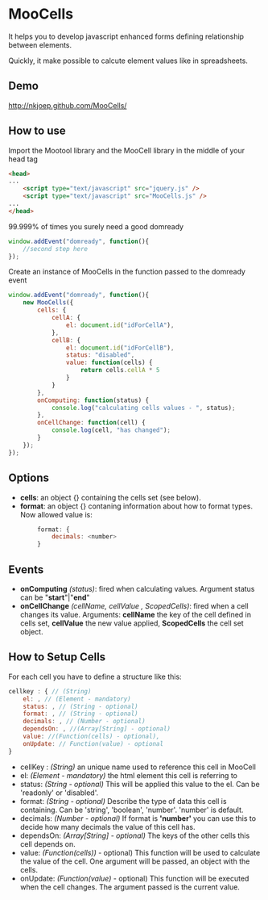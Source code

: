 MooCells
========

It helps you to develop javascript enhanced forms defining relationship between elements.

Quickly, it make possible to calcute element values like in spreadsheets.


Demo
----

http://nkjoep.github.com/MooCells/


How to use
----------

Import the Mootool library and the MooCell library in the middle of your head tag

```html
<head>
...
	<script type="text/javascript" src="jquery.js" />
	<script type="text/javascript" src="MooCells.js" />
...
</head>
```

99.999% of times you surely need a good domready

```javascript
window.addEvent("domready", function(){
	//second step here						
});
````

Create an instance of MooCells in the function passed to the domready event

```javascript
window.addEvent("domready", function(){
	new MooCells({
		cells: {
			cellA: {
				el: document.id("idForCellA"),
			},
			cellB: {
				el: document.id("idForCellB"),
				status: "disabled",
				value: function(cells) {
					return cells.cellA * 5
				}
			}
		},
		onComputing: function(status) {
			console.log("calculating cells values - ", status);
		},
		onCellChange: function(cell) {
			console.log(cell, "has changed");
		}
	});
});
```

Options
-------
 * <b>cells</b>: an object {} containing the cells set (see below).
 * <b>format</b>: an object {} contaning information about how to format types. Now allowed value is:




```javascript
		format: {
			decimals: <number>
		}
```


Events
------
 * <b>onComputing</b> <i>(status)</i>: fired when calculating values. Argument status can be "<b>start</b>"|"<b>end</b>"
 * <b>onCellChange</b> <i>(cellName, cellValue , ScopedCells)</i>: fired when a cell changes its value. Arguments: <b>cellName</b> the key of the cell defined in cells set, <b>cellValue</b> the new value applied, <b>ScopedCells</b> the cell set object.



How to Setup Cells
------------------

For each cell you have to define a structure like this:

```javascript
cellkey : { // (String)
	el: , // (Element - mandatory)
	status: , // (String - optional)
	format: , // (String - optional)
	decimals: , // (Number - optional)
	dependsOn: , //(Array[String] - optional)
	value: //(Function(cells) - optional),
	onUpdate: // Function(value) - optional
}
```

* cellKey : <i>(String)</i> an unique name used to reference this cell in MooCell
* el: <i>(Element - mandatory)</i> the html element this cell is referring to
* status: <i>(String - optional)</i> This will be applied this value to the el. Can be 'readonly' or 'disabled'.
* format: <i>(String - optional)</i> Describe the type of data this cell is containing. Can be 'string', 'boolean', 'number'. 'number' is default.
* decimals: <i>(Number - optional)</i> If format is <b>'number'</b> you can use this to decide how many decimals the value of this cell has.
* dependsOn: <i>(Array[String] - optional)</i> The keys of the other cells this cell depends on.
* value: <i>(Function(cells))</i> - optional) This function will be used to calculate the value of the cell. One argument will be passed, an object with the cells.
* onUpdate: <i>(Function(value)</i> - optional) This function will be executed when the cell changes. The argument passed is the current value.
